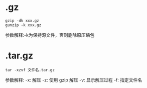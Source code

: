 # .gz
```shell
gzip -dk xxx.gz
gunzip -k xxx.gz
```
参数解释:-k为保持源文件，否则删除原压缩包

# .tar.gz
```shell
tar -xzvf 文件名.tar.gz
```
参数解释:
-x: 解压
-z: 使用 gzip 解压
-v: 显示解压过程
-f: 指定文件名
